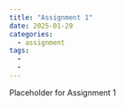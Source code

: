 ```yaml
---
title: "Assignment 1"
date: 2025-01-29
categories: 
  - assignment
tags:
  - 
  - 
---
```


Placeholder for Assignment 1 